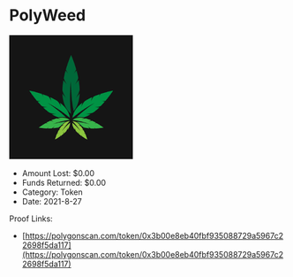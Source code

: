 # PolyWeed
![PolyWeed](/rektimages/PolyWeed.png)
- Amount Lost: $0.00
- Funds Returned: $0.00
- Category: Token
- Date: 2021-8-27



Proof Links:
- [https://polygonscan.com/token/0x3b00e8eb40fbf935088729a5967c22698f5da117](https://polygonscan.com/token/0x3b00e8eb40fbf935088729a5967c22698f5da117)


